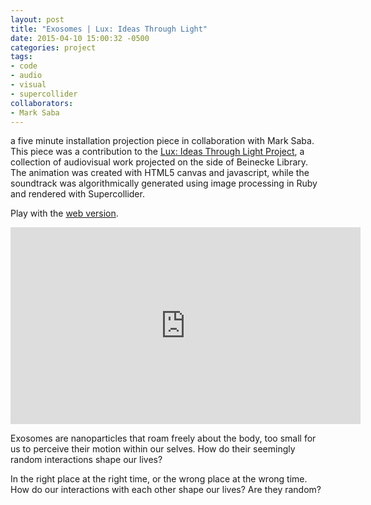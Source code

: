 ```yaml
---
layout: post
title: "Exosomes | Lux: Ideas Through Light"
date: 2015-04-10 15:00:32 -0500
categories: project 
tags:
- code
- audio
- visual
- supercollider
collaborators:
- Mark Saba
---
```

  a five minute installation projection piece in collaboration with Mark Saba. This piece was a contribution to the [Lux: Ideas Through Light Project](http://lux.yale.edu/), a collection of audiovisual work projected on the side of Beinecke Library. The animation was created with HTML5 canvas and javascript, while the soundtrack was algorithmically generated using image processing in Ruby and rendered with Supercollider.

  Play with the [web version](/lux/index.html).

  <iframe width="560" height="315" src="https://www.youtube.com/embed/q9H5QtGmo3k" frameborder="0" allowfullscreen></iframe>
  <br />

  Exosomes are nanoparticles that roam freely about the body, too small for us to perceive their motion within our selves. How do their seemingly random interactions shape our lives? 

  In the right place at the right time, or the wrong place at the wrong time. How do our interactions with each other shape our lives? Are they random?


